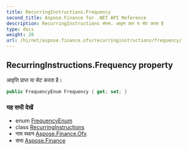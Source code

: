 ```yaml
---
title: RecurringInstructions.Frequency
second_title: Aspose.Finance for .NET API Reference
description: RecurringInstructions संपत्त. आवृत्त प्रप्त य सेट करत है
type: docs
weight: 20
url: /hi/net/aspose.finance.ofx/recurringinstructions/frequency/
---
```

## RecurringInstructions.Frequency property

आवृत्ति प्राप्त या सेट करता है।

```csharp
public FrequencyEnum Frequency { get; set; }
```

### यह सभी देखें

* enum [FrequencyEnum](../../frequencyenum/)
* class [RecurringInstructions](../)
* नाम स्थान [Aspose.Finance.Ofx](../../recurringinstructions/)
* सभा [Aspose.Finance](../../../)


